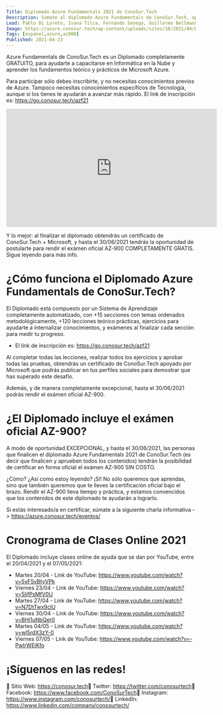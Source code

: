 ```yaml
---
Title: Diplomado Azure Fundamentals 2021 de ConoSur.Tech
Description: Súmate al diplomado Azure Fundamentals de ConoSur.Tech, aprende sobre los fundamentos de Azure y prepárate de la mejor manera para rendir la certificación oficial AZ-900.
Lead: Pablo Di Loreto, Ivana Tilca, Fernando Sonego, Guillermo Bellmann & Vicente Guzman
Image: https://azure.conosur.tech/wp-content/uploads/sites/18/2021/04/Banner-Oficial-Nuevo-A.png
Tags: [espanol,azure,az900]
Published: 2021-04-23
---
```


Azure Fundamentals de ConoSur.Tech es un Diplomado completamente GRATUITO, para ayudarte a capacitarse en Informática en la Nube y aprender los fundamentos teórico y prácticos de Microsoft Azure.

Para participar sólo debes inscribirte, y no necesitas conocimientos previos de Azure. Tampoco necesitas conocimientos específicos de Tecnología, aunque si los tienes te ayudarán a avanzar más rápido. El link de inscripción es: https://go.conosur.tech/azf21

<iframe width="560" height="315" src="https://www.youtube.com/embed/14dyNYBWFSQ" title="YouTube video player" frameborder="0" allow="accelerometer; autoplay; clipboard-write; encrypted-media; gyroscope; picture-in-picture" allowfullscreen></iframe>

Y lo mejor: al finalizar el diplomado obtendrás un certificado de ConoSur.Tech + Microsoft, y hasta el 30/06/2021 tendrás la oportunidad de postularte para rendir el exámen oficial AZ-900 COMPLETAMENTE GRATIS. Sigue leyendo para más info.

# ¿Cómo funciona el Diplomado Azure Fundamentals de ConoSur.Tech?

El Diplomado está compuesto por un Sistema de Aprendizaje completamente automatizado, con +15 secciones con temas ordenados metodológicamente, +120 lecciones teórico prácticas, ejercicios para ayudarte a internalizar conocimientos, y exámenes al finalizar cada sección para medir tu progreso.

- El link de inscripción es: https://go.conosur.tech/azf21

Al completar todas las lecciones, realizar todos los ejercicios y aprobar todas las pruebas, obtendrás un certificado de ConoSur.Tech apoyado por Microsoft que podrás publicar en tus perfiles sociales para demostrar que has superado este desafío.

Además, y de manera completamente excepcional, hasta el 30/06/2021 podrás rendir el exámen oficial AZ-900.

# ¿El Diplomado incluye el exámen oficial AZ-900?

A modo de oportunidad EXCEPCIONAL, y hasta el 30/06/2021, las personas que finalicen el diplomado Azure Fundamentals 2021 de ConoSur.Tech (es decir que finalicen y aprueben todos los contenidos) tendrán la posibilidad de certificar en forma oficial el exámen AZ-900 SIN COSTO.

¿Cómo? ¿Así como estoy leyendo? ¡Sí! No sólo queremos que aprendas, sino que también queremos que te lleves la certificación oficial bajo el brazo. Rendir el AZ-900 lleva tiempo y práctica, y estamos convencidos que los contenidos de este diplomado te ayudarán a lograrlo.

Si estás interesado/a en certificar, súmate a la siguiente charla informativa -> https://azure.conosur.tech/eventos/

# Cronograma de Clases Online 2021

El Diplomado incluye clases online de ayuda que se dan por YouTube, entre el 20/04/2021 y el 07/05/2021:

- Martes 20/04 - Link de YouTube: https://www.youtube.com/watch?v=5vF5vBtyVPk
- Viernes 23/04 - Link de YouTube: https://www.youtube.com/watch?v=5ljfPsMfV0U  
- Martes 27/04 - Link de YouTube: https://www.youtube.com/watch?v=N7DtTwx9clU  
- Viernes 30/04 - Link de YouTube: https://www.youtube.com/watch?v=BHi1uNbQer0  
- Martes 04/05 - Link de YouTube: https://www.youtube.com/watch?v=wl5rdX3zY-0  
- Viernes 07/05 - Link de YouTube: https://www.youtube.com/watch?v=-PwIrWEjKfo

# ¡Síguenos en las redes!

🔴 Sitio Web: https://conosur.tech​
🔴 Twitter: https://twitter.com/conosurtech​
🔴 Facebook: https://www.facebook.com/ConoSurTech​
🔴 Instagram: https://www.instagram.com/conosurtech/​
🔴 LinkedIn: https://www.linkedin.com/company/conosurtech/